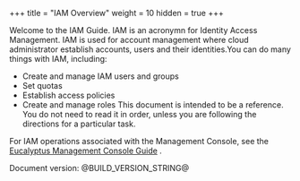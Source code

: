 +++
title = "IAM Overview"
weight = 10
hidden = true
+++

Welcome to the IAM Guide. IAM is an acronymn for Identity Access Management. IAM is used for account management where cloud administrator establish accounts, users and their identities.You can do many things with IAM, including: 



* Create and manage IAM users and groups 
* Set quotas 
* Establish access policies 
* Create and manage roles 
This document is intended to be a reference. You do not need to read it in order, unless you are following the directions for a particular task. 

For IAM operations associated with the Management Console, see the [Eucalyptus Management Console Guide](../console-guide/index.dita) . 

Document version: @BUILD_VERSION_STRING@ 


